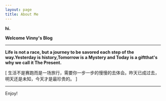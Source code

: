 ```yaml
---
layout: page
title: About Me
---
```


**hi.**

**Welcome Vinny's Blog**

---

**Life is not a race, but a journey to be savored each step of the way.Yesterday is history,Tomorrow is a Mystery and Today is a giftthat's why we call it The Present.**

[ 生活不是赛跑而是一场旅行，需要你一步一步的慢慢的去体会。昨天已成过去，明天还是未知，今天才是最珍贵的。 ]

---

Enjoy!
